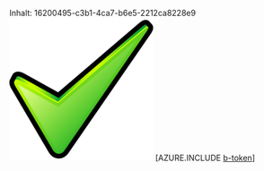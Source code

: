 Inhalt: 16200495-c3b1-4ca7-b6e5-2212ca8228e9![Bild](680ad836-28db-4aa6-81f3-6d4689fd4296.png)
[AZURE.INCLUDE [b-token](d5d4f319-21b6-4d2b-8be6-710ef7c3efef.md)]
